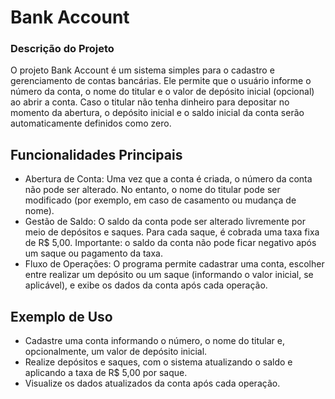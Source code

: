 # Bank Account
### Descrição do Projeto
O projeto Bank Account é um sistema simples para o cadastro e gerenciamento de contas bancárias. Ele permite que o usuário informe o número da conta, o nome do titular e o valor de depósito inicial (opcional) ao abrir a conta. Caso o titular não tenha dinheiro para depositar no momento da abertura, o depósito inicial e o saldo inicial da conta serão automaticamente definidos como zero.

## Funcionalidades Principais
* Abertura de Conta: Uma vez que a conta é criada, o número da conta não pode ser alterado. No entanto, o nome do titular pode ser modificado (por exemplo, em caso de casamento ou mudança de nome).
* Gestão de Saldo: O saldo da conta pode ser alterado livremente por meio de depósitos e saques. Para cada saque, é cobrada uma taxa fixa de R$ 5,00. Importante: o saldo da conta não pode ficar negativo após um saque ou pagamento da taxa.
* Fluxo de Operações: O programa permite cadastrar uma conta, escolher entre realizar um depósito ou um saque (informando o valor inicial, se aplicável), e exibe os dados da conta após cada operação.

## Exemplo de Uso
* Cadastre uma conta informando o número, o nome do titular e, opcionalmente, um valor de depósito inicial.
* Realize depósitos e saques, com o sistema atualizando o saldo e aplicando a taxa de R$ 5,00 por saque.
* Visualize os dados atualizados da conta após cada operação.